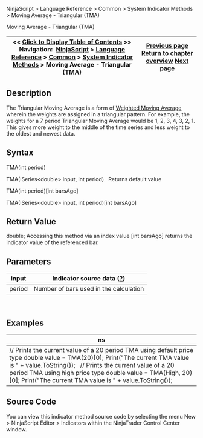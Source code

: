 ﻿
NinjaScript \> Language Reference \> Common \> System Indicator Methods \> Moving Average \- Triangular (TMA)

Moving Average \- Triangular (TMA)

| \<\< [Click to Display Table of Contents](moving_average_-_triangular_tm.md) \>\> **Navigation:**     [NinjaScript](ninjascript.md) \> [Language Reference](language_reference_wip.md) \> [Common](common.md) \> [System Indicator Methods](indicators.md) \> Moving Average \- Triangular (TMA) | [Previous page](moving_average_-_t3_t3.md) [Return to chapter overview](indicators.md) [Next page](moving_average_-_triple_expone.md) |
| --- | --- |
## Description
The Triangular Moving Average is a form of [Weighted Moving Average](moving_average_-_weighted_wma.md) wherein the weights are assigned in a triangular pattern. For example, the weights for a 7 period Triangular Moving Average would be 1, 2, 3, 4, 3, 2, 1\. This gives more weight to the middle of the time series and less weight to the oldest and newest data.

## Syntax
TMA(int period)  

TMA(ISeries\<double\> input, int period)
 
Returns default value  

TMA(int period)\[int barsAgo]  

TMA(ISeries\<double\> input, int period)\[int barsAgo]

## Return Value
double; Accessing this method via an index value \[int barsAgo] returns the indicator value of the referenced bar.

## Parameters

| input | Indicator source data ([?](valid_input_data_for_indicator.md)) |
| --- | --- |
| period | Number of bars used in the calculation |
 
## 
## Examples

| ns |
| --- |
| // Prints the current value of a 20 period TMA using default price type double value \= TMA(20)\[0]; Print("The current TMA value is " \+ value.ToString());   // Prints the current value of a 20 period TMA using high price type double value \= TMA(High, 20)\[0]; Print("The current TMA value is " \+ value.ToString()); |

## Source Code
You can view this indicator method source code by selecting the menu New \> NinjaScript Editor \> Indicators within the NinjaTrader Control Center window.
